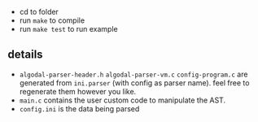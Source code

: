 - cd to folder
- run `make` to compile
- run `make test` to run example

## details

- `algodal-parser-header.h` `algodal-parser-vm.c` `config-program.c` are generated from `ini.parser` (with config as parser name).
  feel free to regenerate them however you like.
- `main.c` contains the user custom code to manipulate the AST.
- `config.ini` is the data being parsed
